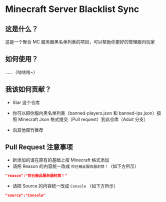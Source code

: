 # Minecraft Server Blacklist Sync

## 这是什么？

这是一个聚合 MC 服务器黑名单列表的项目，可以帮助你更好的管理服内玩家

## 如何使用？

……（咕咕咕~）

## 我该如何贡献？

- Star 这个仓库

- 你可以把你服内黑名单列表（banned-players.json 和 banned-ips.json）按照 Minecraft Json 格式提交（Pull request）到此仓库（Aduit 分支）

- 向其他腐竹推荐

## Pull Request 注意事项
- 新添加的请在原有的基础上按 Minecraft 格式添加
- 请把 Reason 的内容统一改成 `你已被此服务器封禁！`（如下方所示）

```json
"reason":"你已被此服务器封禁！"
```

- 请把 Source 的内容统一改成 `Console` （如下方所示）

```json
"source":"Console"
```
